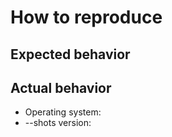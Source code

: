 # How to reproduce

## Expected behavior

## Actual behavior

* Operating system:
* --shots version:
